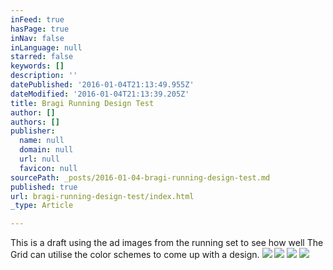 ```yaml
---
inFeed: true
hasPage: true
inNav: false
inLanguage: null
starred: false
keywords: []
description: ''
datePublished: '2016-01-04T21:13:49.955Z'
dateModified: '2016-01-04T21:13:39.205Z'
title: Bragi Running Design Test
author: []
authors: []
publisher:
  name: null
  domain: null
  url: null
  favicon: null
sourcePath: _posts/2016-01-04-bragi-running-design-test.md
published: true
url: bragi-running-design-test/index.html
_type: Article

---
```

This is a draft using the ad images from the running set to see how well The Grid can utilise the color schemes to come up with a design. ![](https://the-grid-user-content.s3-us-west-2.amazonaws.com/c2a1e221-58a5-4d29-9b0a-1179df4ec47a.png)
![](https://the-grid-user-content.s3-us-west-2.amazonaws.com/49cff384-9c89-44b5-bc98-55e9a8ccd4bf.png)
![](https://the-grid-user-content.s3-us-west-2.amazonaws.com/2f12328d-610b-4b81-a6b9-d31aaf0bd330.png)
![](https://the-grid-user-content.s3-us-west-2.amazonaws.com/a20f607c-e37f-4d37-9148-3520ad8dd2a8.png)